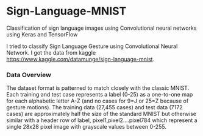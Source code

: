# Sign-Language-MNIST
Classification of sign language images using Convolutional neural networks using Keras and TensorFlow

I tried to classify Sign Language Gesture using Convolutional Neural Network. I got the data from kaggle https://www.kaggle.com/datamunge/sign-language-mnist.

### Data Overview
The dataset format is patterned to match closely with the classic MNIST. Each training and test case represents a label (0-25) as a one-to-one map for each alphabetic letter A-Z (and no cases for 9=J or 25=Z because of gesture motions). The training data (27,455 cases) and test data (7172 cases) are approximately half the size of the standard MNIST but otherwise similar with a header row of label, pixel1,pixel2....pixel784 which represent a single 28x28 pixel image with grayscale values between 0-255.
